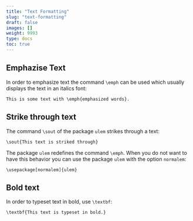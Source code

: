 ```yaml
---
title: "Text Formatting"
slug: "text-formatting"
draft: false
images: []
weight: 9993
type: docs
toc: true
---
```


## Emphazise Text
In order to emphasize text the command `\emph` can be used which usually displays the text in an italics font:

    This is some text with \emph{emphasized words}.

## Strike through text
The command `\sout` of the package `ulem` strikes through a text:

    \sout{This text is striked through}

The package `ulem` redefines the command `\emph`. When you do not want to have this behavior you can use the package `ulem` with the option `normalem`:

    \usepackage[normalem]{ulem}

## Bold text
In order to typeset text in bold, use `\textbf`:

    \textbf{This text is typeset in bold.}


